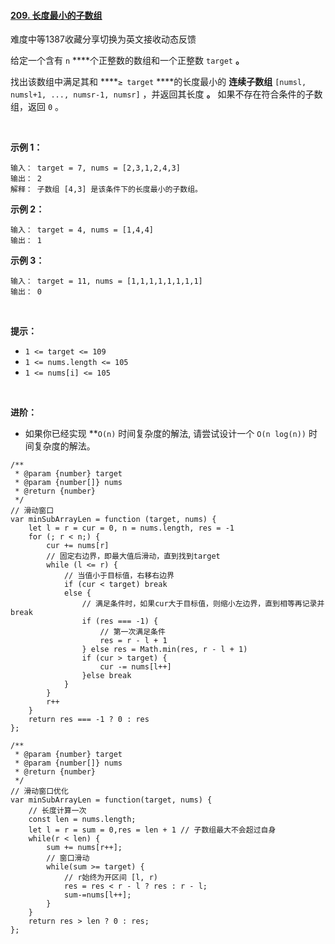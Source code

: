 #### [209. 长度最小的子数组](https://leetcode.cn/problems/minimum-size-subarray-sum/)

难度中等1387收藏分享切换为英文接收动态反馈

给定一个含有 `n` ****个正整数的数组和一个正整数 `target` **。**

找出该数组中满足其和 ****`≥ target` ****的长度最小的 **连续子数组** `[numsl, numsl+1, ..., numsr-1, numsr]` ，并返回其长度 **。** 如果不存在符合条件的子数组，返回 `0` 。

 

**示例 1：**

```
输入： target = 7, nums = [2,3,1,2,4,3]
输出： 2
解释： 子数组 [4,3] 是该条件下的长度最小的子数组。
```

**示例 2：**

```
输入： target = 4, nums = [1,4,4]
输出： 1
```

**示例 3：**

```
输入： target = 11, nums = [1,1,1,1,1,1,1,1]
输出： 0
```

 

**提示：**

-   `1 <= target <= 109`
-   `1 <= nums.length <= 105`
-   `1 <= nums[i] <= 105`

 

**进阶：**

-   如果你已经实现 **`O(n)` 时间复杂度的解法, 请尝试设计一个 `O(n log(n))` 时间复杂度的解法。

```
/**
 * @param {number} target
 * @param {number[]} nums
 * @return {number}
 */
// 滑动窗口
var minSubArrayLen = function (target, nums) {
    let l = r = cur = 0, n = nums.length, res = -1
    for (; r < n;) {
        cur += nums[r]
        // 固定右边界，即最大值后滑动，直到找到target
        while (l <= r) {
            // 当值小于目标值，右移右边界
            if (cur < target) break
            else {
                // 满足条件时，如果cur大于目标值，则缩小左边界，直到相等再记录并break
                if (res === -1) {
                    // 第一次满足条件
                    res = r - l + 1
                } else res = Math.min(res, r - l + 1)
                if (cur > target) {
                    cur -= nums[l++]
                }else break
            }
        }
        r++
    }
    return res === -1 ? 0 : res
};
```

```
/**
 * @param {number} target
 * @param {number[]} nums
 * @return {number}
 */
// 滑动窗口优化
var minSubArrayLen = function(target, nums) {
    // 长度计算一次
    const len = nums.length;
    let l = r = sum = 0,res = len + 1 // 子数组最大不会超过自身
    while(r < len) {
        sum += nums[r++];
        // 窗口滑动
        while(sum >= target) {
            // r始终为开区间 [l, r)
            res = res < r - l ? res : r - l;
            sum-=nums[l++];
        }
    }
    return res > len ? 0 : res;
};
```